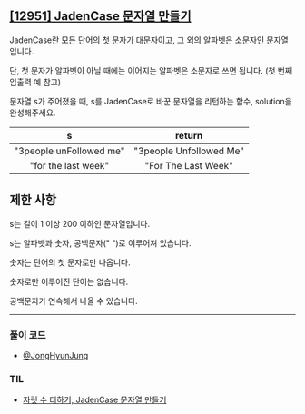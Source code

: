 ## [[12951] JadenCase 문자열 만들기](https://school.programmers.co.kr/learn/courses/30/lessons/12951)

JadenCase란 모든 단어의 첫 문자가 대문자이고, 그 외의 알파벳은 소문자인 문자열입니다. 

단, 첫 문자가 알파벳이 아닐 때에는 이어지는 알파벳은 소문자로 쓰면 됩니다. (첫 번째 입출력 예 참고)

문자열 s가 주어졌을 때, s를 JadenCase로 바꾼 문자열을 리턴하는 함수, solution을 완성해주세요.

| s | return |
| :--: | :--: |
|"3people unFollowed me"|"3people Unfollowed Me" |
|"for the last week"|"For The Last Week"|

## 제한 사항

s는 길이 1 이상 200 이하인 문자열입니다.

s는 알파벳과 숫자, 공백문자(" ")로 이루어져 있습니다.   

숫자는 단어의 첫 문자로만 나옵니다. 

숫자로만 이루어진 단어는 없습니다.   

공백문자가 연속해서 나올 수 있습니다.

***

### 풀이 코드

- [@JongHyunJung](https://github.com/viaunixue/algorithm-study/blob/main/Programmers/12951/jjh.py)

### TIL

* [자릿 수 더하기, JadenCase 문자열 만들기](https://almond0115.tistory.com/entry/programmers-자릿-수-더하기-JadenCase-문자열-만들기)